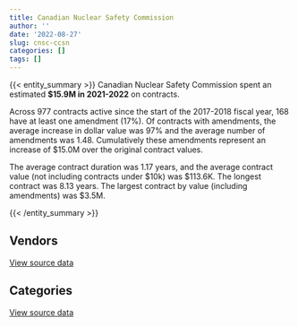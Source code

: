 ```yaml
---
title: Canadian Nuclear Safety Commission
author: ''
date: '2022-08-27'
slug: cnsc-ccsn
categories: []
tags: []
---
```


<script src="/rmarkdown-libs/htmlwidgets/htmlwidgets.js"></script>
<link href="/rmarkdown-libs/datatables-css/datatables-crosstalk.css" rel="stylesheet" />
<script src="/rmarkdown-libs/datatables-binding/datatables.js"></script>
<script src="/rmarkdown-libs/jquery/jquery-3.6.0.min.js"></script>
<link href="/rmarkdown-libs/dt-core-bootstrap/css/dataTables.bootstrap.min.css" rel="stylesheet" />
<link href="/rmarkdown-libs/dt-core-bootstrap/css/dataTables.bootstrap.extra.css" rel="stylesheet" />
<script src="/rmarkdown-libs/dt-core-bootstrap/js/jquery.dataTables.min.js"></script>
<script src="/rmarkdown-libs/dt-core-bootstrap/js/dataTables.bootstrap.min.js"></script>
<link href="/rmarkdown-libs/crosstalk/css/crosstalk.min.css" rel="stylesheet" />
<script src="/rmarkdown-libs/crosstalk/js/crosstalk.min.js"></script>
<script src="/rmarkdown-libs/htmlwidgets/htmlwidgets.js"></script>
<link href="/rmarkdown-libs/datatables-css/datatables-crosstalk.css" rel="stylesheet" />
<script src="/rmarkdown-libs/datatables-binding/datatables.js"></script>
<script src="/rmarkdown-libs/jquery/jquery-3.6.0.min.js"></script>
<link href="/rmarkdown-libs/dt-core-bootstrap/css/dataTables.bootstrap.min.css" rel="stylesheet" />
<link href="/rmarkdown-libs/dt-core-bootstrap/css/dataTables.bootstrap.extra.css" rel="stylesheet" />
<script src="/rmarkdown-libs/dt-core-bootstrap/js/jquery.dataTables.min.js"></script>
<script src="/rmarkdown-libs/dt-core-bootstrap/js/dataTables.bootstrap.min.js"></script>
<link href="/rmarkdown-libs/crosstalk/css/crosstalk.min.css" rel="stylesheet" />
<script src="/rmarkdown-libs/crosstalk/js/crosstalk.min.js"></script>

{{< entity_summary >}}
Canadian Nuclear Safety Commission spent an estimated **\$15.9M in 2021-2022** on contracts.

Across 977 contracts active since the start of the 2017-2018 fiscal year, 168 have at least one amendment (17%). Of contracts with amendments, the average increase in dollar value was 97% and the average number of amendments was 1.48. Cumulatively these amendments represent an increase of \$15.0M over the original contract values.

The average contract duration was 1.17 years, and the average contract value (not including contracts under \$10k) was \$113.6K. The longest contract was 8.13 years. The largest contract by value (including amendments) was \$3.5M.

{{< /entity_summary >}}

## Vendors

<div id="htmlwidget-1" style="width:100%;height:auto;" class="datatables html-widget"></div>
<script type="application/json" data-for="htmlwidget-1">{"x":{"style":"bootstrap","filter":"none","vertical":false,"data":[["<a href=\"/vendors/advanced_business_interiors/\">ADVANCED BUSINESS INTERIORS<\/a>","<a href=\"/vendors/ansys_canada/\">ANSYS CANADA<\/a>","<a href=\"/vendors/aon_reed_stenhouse/\">AON REED STENHOUSE<\/a>","<a href=\"/vendors/asokan_business_interiors/\">ASOKAN BUSINESS INTERIORS<\/a>","<a href=\"/vendors/banfield_seguin/\">BANFIELD SEGUIN<\/a>","<a href=\"/vendors/brookfield_global_integrated_solutions/\">BROOKFIELD GLOBAL INTEGRATED SOLUTIONS<\/a>","<a href=\"/vendors/carahsoft_technology/\">CARAHSOFT TECHNOLOGY<\/a>","<a href=\"/vendors/cgi/\">CGI<\/a>","<a href=\"/vendors/charron_human_resources/\">CHARRON HUMAN RESOURCES<\/a>","<a href=\"/vendors/csdc_systems/\">CSDC SYSTEMS<\/a>","<a href=\"/vendors/ebsco_canada/\">EBSCO CANADA<\/a>","<a href=\"/vendors/freebalance/\">FREEBALANCE<\/a>","<a href=\"/vendors/gamble_technologies/\">GAMBLE TECHNOLOGIES<\/a>","<a href=\"/vendors/gartner/\">GARTNER<\/a>","<a href=\"/vendors/gc_strategies/\">GC STRATEGIES<\/a>","<a href=\"/vendors/global_upholstery/\">GLOBAL UPHOLSTERY<\/a>","<a href=\"/vendors/hubspoke/\">HUBSPOKE<\/a>","<a href=\"/vendors/ids_systems_consultants/\">IDS SYSTEMS CONSULTANTS<\/a>","<a href=\"/vendors/ihs_global/\">IHS GLOBAL<\/a>","<a href=\"/vendors/info_tech_research_group/\">INFO TECH RESEARCH GROUP<\/a>","<a href=\"/vendors/ipsos/\">IPSOS<\/a>","<a href=\"/vendors/itex/\">ITEX<\/a>","<a href=\"/vendors/lannick_contract_solutions/\">LANNICK CONTRACT SOLUTIONS<\/a>","<a href=\"/vendors/leo_pisces_services_group/\">LEO PISCES SERVICES GROUP<\/a>","<a href=\"/vendors/lloyd_libke_law_enforcement_sales/\">LLOYD LIBKE LAW ENFORCEMENT SALES<\/a>","<a href=\"/vendors/maplesoft_consulting/\">MAPLESOFT CONSULTING<\/a>","<a href=\"/vendors/michael_wager_consulting/\">MICHAEL WAGER CONSULTING<\/a>","<a href=\"/vendors/mnp/\">MNP<\/a>","<a href=\"/vendors/mobile_resource_group/\">MOBILE RESOURCE GROUP<\/a>","<a href=\"/vendors/nanometrics/\">NANOMETRICS<\/a>","<a href=\"/vendors/nua_office/\">NUA OFFICE<\/a>","<a href=\"/vendors/paladin_group/\">PALADIN GROUP<\/a>","<a href=\"/vendors/phaselock_systems_international/\">PHASELOCK SYSTEMS INTERNATIONAL<\/a>","<a href=\"/vendors/precisionit/\">PRECISIONIT<\/a>","<a href=\"/vendors/procom_consultants/\">PROCOM CONSULTANTS<\/a>","<a href=\"/vendors/promaxis/\">PROMAXIS<\/a>","<a href=\"/vendors/proquest/\">PROQUEST<\/a>","<a href=\"/vendors/prosci_canada/\">PROSCI CANADA<\/a>","<a href=\"/vendors/protak_consulting_group/\">PROTAK CONSULTING GROUP<\/a>","<a href=\"/vendors/rhea/\">RHEA<\/a>","<a href=\"/vendors/saab/\">SAAB<\/a>","<a href=\"/vendors/samson_and_associates/\">SAMSON AND ASSOCIATES<\/a>","<a href=\"/vendors/shi_canada/\">SHI CANADA<\/a>","<a href=\"/vendors/softsim_technologies/\">SOFTSIM TECHNOLOGIES<\/a>","<a href=\"/vendors/subaru_canada/\">SUBARU CANADA<\/a>","<a href=\"/vendors/totem_offisource/\">TOTEM OFFISOURCE<\/a>","<a href=\"/vendors/university_of_guelph/\">UNIVERSITY OF GUELPH<\/a>","<a href=\"/vendors/university_of_ottawa/\">UNIVERSITY OF OTTAWA<\/a>","<a href=\"/vendors/university_of_toronto/\">UNIVERSITY OF TORONTO<\/a>","<a href=\"/vendors/zernam_enterprise/\">ZERNAM ENTERPRISE<\/a>"],[51395.18,null,50780.44,null,22600,null,null,34572.22,17299.27,13248.97,18060.21,null,46895,212930.71,null,null,null,null,null,38883.51,null,99818.78,87682.67,null,null,480150.7,341446.76,null,null,null,null,null,null,241667.48,58078.41,164977.72,null,76625.3,263151.65,45449.14,null,73790.37,1846.67,null,23468.55,null,105905.62,216637.6,18692.09,59939.66],[25953.64,null,50919.56,null,null,23002.27,null,34666.93,12532.73,4400.2,631856.86,88388.37,108886.8,350209.87,84750,null,null,39995.22,23221,10023.25,null,null,null,479368.58,19933.2,91031.83,163572.31,null,null,null,null,66524.63,21373.95,243981.42,null,238236.43,11373.19,null,127376.35,88032.11,11295.21,95667.19,13547.23,null,null,17330.81,101843.48,328493.38,null,108603.54],[145190.99,12036.75,7043.15,null,7312.63,25963.07,23671.51,107429.43,null,null,156796.24,null,39244.09,440367.79,null,74539.37,39663,null,25090.43,null,38064.95,null,null,525449.52,null,null,null,77632.78,null,null,49042,111032.85,null,399493.66,null,450518.84,null,null,null,null,200850.87,104481.49,26382.47,39167.7,null,14122.01,null,80847.8,null,108306.81],[52025.2,25173.99,14125,159899.52,24773.72,null,59398.04,208620.01,null,null,39698.16,null,319739.44,408941.49,null,null,null,null,null,null,14009.06,null,null,392051.56,null,null,221544.36,235869.08,39550.01,13492.78,null,105075.58,10961,662471.3,null,450518.84,null,22310.26,null,null,210293.3,122796.04,29724.81,130056.87,null,null,null,25948.55,null,null]],"container":"<table class=\"table table-striped table-hover row-border order-column display\">\n  <thead>\n    <tr>\n      <th>Vendor<\/th>\n      <th>2018-2019<\/th>\n      <th>2019-2020<\/th>\n      <th>2020-2021<\/th>\n      <th>2021-2022<\/th>\n    <\/tr>\n  <\/thead>\n<\/table>","options":{"order":[[4,"desc"]],"pageLength":10,"autoWidth":true,"columnDefs":[{"targets":1,"render":"function(data, type, row, meta) {\n    return type !== 'display' ? data : DTWidget.formatCurrency(data, \"$\", 2, 3, \",\", \".\", true, null);\n  }"},{"targets":2,"render":"function(data, type, row, meta) {\n    return type !== 'display' ? data : DTWidget.formatCurrency(data, \"$\", 2, 3, \",\", \".\", true, null);\n  }"},{"targets":3,"render":"function(data, type, row, meta) {\n    return type !== 'display' ? data : DTWidget.formatCurrency(data, \"$\", 2, 3, \",\", \".\", true, null);\n  }"},{"targets":4,"render":"function(data, type, row, meta) {\n    return type !== 'display' ? data : DTWidget.formatCurrency(data, \"$\", 2, 3, \",\", \".\", true, null);\n  }"},{"width":"16%","targets":[1,2,3,4]},{"className":"dt-right","targets":[1,2,3,4]}],"orderClasses":false}},"evals":["options.columnDefs.0.render","options.columnDefs.1.render","options.columnDefs.2.render","options.columnDefs.3.render"],"jsHooks":[]}</script>
<p class="text-right">
<a href="https://github.com/GoC-Spending/contracts-data/tree/main/data/out/departments/cnsc-ccsn/summary_by_fiscal_year_by_vendor.csv" class="source-data-link btn btn-link">View source data</a>
</p>

## Categories

<div id="htmlwidget-2" style="width:100%;height:auto;" class="datatables html-widget"></div>
<script type="application/json" data-for="htmlwidget-2">{"x":{"style":"bootstrap","filter":"none","vertical":false,"data":[["<a href=\"/categories/0_other/\">(Other)<\/a>","<a href=\"/categories/1_facilities_and_construction/\">Facilities and construction<\/a>","<a href=\"/categories/10_office_management/\">Office management<\/a>","<a href=\"/categories/2_professional_services/\">Professional services<\/a>","<a href=\"/categories/3_information_technology/\">Information technology<\/a>","<a href=\"/categories/4_medical/\">Medical<\/a>","<a href=\"/categories/5_transportation_and_logistics/\">Transportation and logistics<\/a>","<a href=\"/categories/6_industrial_products_and_services/\">Industrial products and services<\/a>","<a href=\"/categories/7_travel/\">Travel<\/a>","<a href=\"/categories/8_security_and_protection/\">Security and protection<\/a>","<a href=\"/categories/9_human_capital/\">Human capital<\/a>"],[98760.64,442632.13,347835.44,3556340.64,6355471.69,37310.85,112012.81,750555.04,80212.44,701963.78,1576531.53],[168124.12,764811.87,375520.53,3441976.82,7176841.94,33820.34,76243.96,393692.48,138482.55,603571.61,2361585.75],[null,890881.76,204064.74,2934665.97,6067935.91,59837.76,null,863608.05,14668.27,368894.29,2244205.3],[279255.63,465503.11,362212.21,5186945.89,5609814.64,40832.94,36859.47,1368882.95,null,409922.01,2130120.25]],"container":"<table class=\"table table-striped table-hover row-border order-column display\">\n  <thead>\n    <tr>\n      <th>Category<\/th>\n      <th>2018-2019<\/th>\n      <th>2019-2020<\/th>\n      <th>2020-2021<\/th>\n      <th>2021-2022<\/th>\n    <\/tr>\n  <\/thead>\n<\/table>","options":{"order":[[4,"desc"]],"dom":"t","pageLength":30,"autoWidth":true,"columnDefs":[{"targets":1,"render":"function(data, type, row, meta) {\n    return type !== 'display' ? data : DTWidget.formatCurrency(data, \"$\", 2, 3, \",\", \".\", true, null);\n  }"},{"targets":2,"render":"function(data, type, row, meta) {\n    return type !== 'display' ? data : DTWidget.formatCurrency(data, \"$\", 2, 3, \",\", \".\", true, null);\n  }"},{"targets":3,"render":"function(data, type, row, meta) {\n    return type !== 'display' ? data : DTWidget.formatCurrency(data, \"$\", 2, 3, \",\", \".\", true, null);\n  }"},{"targets":4,"render":"function(data, type, row, meta) {\n    return type !== 'display' ? data : DTWidget.formatCurrency(data, \"$\", 2, 3, \",\", \".\", true, null);\n  }"},{"width":"16%","targets":[1,2,3,4]},{"className":"dt-right","targets":[1,2,3,4]}],"orderClasses":false,"lengthMenu":[10,25,30,50,100]}},"evals":["options.columnDefs.0.render","options.columnDefs.1.render","options.columnDefs.2.render","options.columnDefs.3.render"],"jsHooks":[]}</script>
<p class="text-right">
<a href="https://github.com/GoC-Spending/contracts-data/tree/main/data/out/departments/cnsc-ccsn/summary_by_fiscal_year_by_category.csv" class="source-data-link btn btn-link">View source data</a>
</p>
